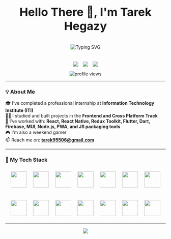 <p align="center" style="font-size: 36px; font-weight: bold;">
  Hello There 👋, I'm Tarek Hegazy
</p>

<div align="center" style="margin-bottom: 20px;">
  <img src="https://readme-typing-svg.herokuapp.com?font=Fira+Code&size=30&pause=1000&center=true&vCenter=true&width=600&lines=Frontend+Developer;React+Native+Developer;Flutter+Developer;ITI+Internship+Graduate;Clean+Code+Enthusiast" alt="Typing SVG" />
</div>

<br/>

<div align="center" style="display: flex; justify-content: center; gap: 15px; flex-wrap: wrap;">
  <a href="mailto:tarek95506@gmail.com" style="display: inline-block;">
    <img src="https://img.shields.io/badge/-Gmail-D14836?style=for-the-badge&logo=gmail&logoColor=white" />
  </a>
  <a href="https://github.com/Tarek-Hegazy" style="display: inline-block;">
    <img src="https://img.shields.io/badge/-GitHub-181717?style=for-the-badge&logo=github&logoColor=white" />
  </a>
  <a href="https://www.linkedin.com/in/tarek-hegazy97" style="display: inline-block;">
    <img src="https://img.shields.io/badge/-LinkedIn-0077B5?style=for-the-badge&logo=linkedin&logoColor=white" />
  </a>
</div>

<p align="center">
  <img src="https://komarev.com/ghpvc/?username=Tarek-Hegazy&label=Profile%20views&color=6c5ce7&style=flat" alt="profile views" />
</p>

---

### 💡 About Me

🎓 I’ve completed a professional internship at **Information Technology Institute (ITI)**  
🧑‍💻 I studied and built projects in the **Frontend and Cross Platform Track**  
💪 I’ve worked with: **React, React Native, Redux Toolkit, Flutter, Dart, Firebase, MUI, Node.js, PWA, and JS packaging tools**  
🎮 I'm also a weekend gamer  
📫 Reach me on: **tarek95506@gmail.com**

---

### 🚀 My Tech Stack

<div align="center" style="max-width: 800px; margin: auto; display: flex; flex-direction: column; align-items: center; gap: 20px;">

  <div style="display: flex; flex-wrap: wrap; justify-content: center;">
    <!-- Core Frontend -->
    <img src="https://cdn.jsdelivr.net/gh/devicons/devicon/icons/html5/html5-original.svg" width="50" style="margin: 10px;" />
    <img src="https://cdn.jsdelivr.net/gh/devicons/devicon/icons/css3/css3-original.svg" width="50" style="margin: 10px;" />
    <img src="https://cdn.jsdelivr.net/gh/devicons/devicon/icons/javascript/javascript-original.svg" width="50" style="margin: 10px;" />
    <img src="https://cdn.jsdelivr.net/gh/devicons/devicon/icons/typescript/typescript-original.svg" width="50" style="margin: 10px;" />
    <!-- Frameworks -->
    <img src="https://cdn.jsdelivr.net/gh/devicons/devicon/icons/react/react-original.svg" width="50" style="margin: 10px;" />
    <img src="https://cdn.jsdelivr.net/gh/devicons/devicon/icons/redux/redux-original.svg" width="50" style="margin: 10px;" />
    <img src="https://cdn.jsdelivr.net/gh/devicons/devicon/icons/nextjs/nextjs-original.svg" width="50" style="margin: 10px;" />

  </div>
  <div style="display: flex; flex-wrap: wrap; justify-content: center;">
    <img src="https://cdn.jsdelivr.net/gh/devicons/devicon/icons/flutter/flutter-original.svg" width="50" style="margin: 10px;" />
    <img src="https://cdn.jsdelivr.net/gh/devicons/devicon/icons/dart/dart-original.svg" width="50" style="margin: 10px;" />
    <!-- Backend & Tools -->
    <img src="https://cdn.jsdelivr.net/gh/devicons/devicon/icons/firebase/firebase-plain.svg" width="50" style="margin: 10px;" />
    <img src="https://cdn.jsdelivr.net/gh/devicons/devicon/icons/nodejs/nodejs-original.svg" width="50" style="margin: 10px;" />
    <img src="https://cdn.jsdelivr.net/gh/devicons/devicon/icons/git/git-original.svg" width="50" style="margin: 10px;" />
    <img src="https://cdn.jsdelivr.net/gh/devicons/devicon/icons/vscode/vscode-original.svg" width="50" style="margin: 10px;" />
    <img src="https://cdn.jsdelivr.net/gh/devicons/devicon/icons/figma/figma-original.svg" width="50" style="margin: 10px;" />
  </div>

</div>

---

<p align="center">
  <img src="https://capsule-render.vercel.app/api?type=waving&color=6C63FF&height=100&section=footer"/>
</p>
